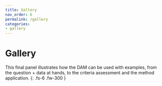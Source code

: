 ```yaml
---
title: Gallery
nav_order: 6
permalink: /gallery
categories:
- gallery
---
```


# Gallery

This final panel illustrates how the DAM can be used with examples, from the question + data at hands, to the criteria assessment and the method application.
{: .fs-6 .fw-300 }
